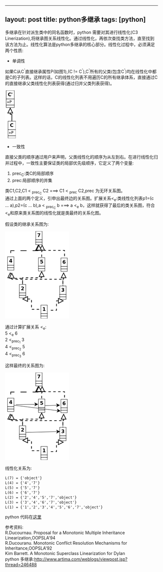 ---
layout: post
title: python多继承
tags: [python]
----

多继承在针对派生类中的同名函数时，python 需要对其进行线性化(C3 Linerization),将继承图关系线性化。通过线性化，再依次查找类方法，直至找到该方法为止。线性化算法是python多继承的核心部分。线性化过程中，必须满足两个性质:

* 单调性

 如果C从C<sup>'</sup>直接继承属性P(如图1),(C != C<sup>'</sup>),C<sup>'</sup>所有的父类(包含C<sup>'</sup>)均在线性化中都是C的子列表。这样的话，C的线性化列表不用遍历C的所有继承体系，直接通过C的直接继承父类线性化列表获得(通过归并父类列表获得)。
 
 ![继承图1](/images/python_multi_1.png)

* 一致性

直接父类的顺序通过用户来声明，父类线性化的顺序为从左到右。在进行线性化归并过程中，一致性主要保证类的局部优先级顺序，它定义了两个变量:<br/>
1) prec<sub>C</sub>:类C的局部顺序</br>
2) prec:局部顺序的并集</br>

类C1,C2,C1 < <sub>prec<sub>C</sub></sub> C2 ===> C1 < <sub>prec</sub> C2,prec 为无环关系图。<br/>
通过上面的两个定义，引申出最终边的关系图。扩展关系<<sub>e</sub>:类线性化列表p1=(c ... a),p2=(c ... b),a < <sub>prec<sub>C</sub></sub> b ===> a <<sub>e</sub> b，这样就获得了最后的类关系图，符合<<sub>e</sub>和原来类关系图的线性化就是类最终的关系化图。

假设类的继承关系图为:

![继承图2](/images/python_multi_2.png)

通过计算扩展关系 <<sub>e</sub>:<br/>
5 <<sub>e</sub> 6  <br/>
2 <<sub>prec<sub>1</sub></sub> 3 <br/>
4 <<sub>prec<sub>2</sub></sub> 5 <br/>
4 <<sub>prec<sub>3</sub></sub> 6 <br/>

这样最终的关系图为:

![继承图3](/images/python_multi_3.png)

线性化关系为:<br/>

    L(7) = {'object'}
    L(4) = {'4','7'}
    L(5) = {'5','7'}
    L(6) = {'6','7'}
    L(2) = {'2','4','5','7','object'}
    L(3) = {'3','4','6','7','object'}
    L(1) = {'1','2','3','4','5','6','7','object'}

python 代码在[这里](https://github.com/ytaoWang/test/blob/master/python_test/multi_inheritance.py)

参考资料:<br/>
R.Ducournau. Proposal for a Monotonic Multiple Inheritance Linearization,OOPSLA'94 <br/>
R.Ducouranu. Monotonic Conflict Resolution Mechanisms for Inheritance,OOPSLA'92 <br/>
Kim Barrett. A Monotonic Superclass Linearization for Dylan <br/>
python 多继承:http://www.artima.com/weblogs/viewpost.jsp?thread=246488 <br/>
